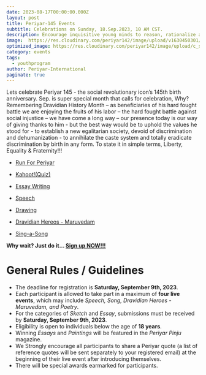 ```yaml
---
date: 2023-08-17T00:00:00.000Z
layout: post
title: Periyar-145 Events
subtitle: Celebrations on Sunday, 18.Sep.2023, 10 AM CST.
description: Encourage inquisitive young minds to reason, rationalize and fearlessly ask questions especially when something does not connect with the intellect…
image:  https://res.cloudinary.com/periyar142/image/upload/v1630450301/Events_v5cbtp.jpg
optimized_image: https://res.cloudinary.com/periyar142/image/upload/c_scale,w_380/v1630450301/Events_v5cbtp.jpg
category: events
tags:
  - youthprogram
author: Periyar-International
paginate: true
---
```


Lets celebrate Periyar 145 - the social revolutionary icon’s 145th birth anniversary.  Sep. is super special month that calls for celebration, Why? Remembering Dravidian History Month – as beneficiaries of his hard fought battle we are enjoying the fruits of his labor – the hard fought battle against social injustice – we have come a long way – our presence today is our way of giving thanks to him  - but the best way would be to uphold the values he stood for -  to establish a new egalitarian society, devoid of discrimination and dehumanization -  to annihilate the caste system and totally eradicate discrimination by birth in any form. To state it in simple terms, Liberty, Equality & Fraternity!!!

- [Run For Periyar](/runforperiyar/)

- [Kahoot!(Quiz)](/Kahoot/)

- [Essay Writing](/katturai/)

- [Speech](/Quote/)

- [Drawing](/Oviyam/)

- [Dravidian Hereos - Maruvedam](/maruvedam/)

- [Sing-a-Song](/padal/)

**Why wait? Just do it… [Sign up NOW!!!](/register/)**

# General Rules / Guidelines

- The deadline for registration is **Saturday, September 9th, 2023**.
- Each participant is allowed to take part in a maximum of **four live events**, which may include *Speech, Song, Dravidian Heroes - Maruvedam, and Poetry*.
- For the categories of *Sketch* and *Essay*, submissions must be received by **Saturday, September 9th, 2023**.
- Eligibility is open to individuals below the age of **18 years**.
- Winning *Essays* and *Paintings* will be featured in the *Periyar Pinju* magazine.
- We Strongly encourage all participants to share a Periyar quote (a list of reference quotes will be sent separately to your registered email) at the beginning of their live event after introducing themselves.
- There will be special awards earmarked for participants.